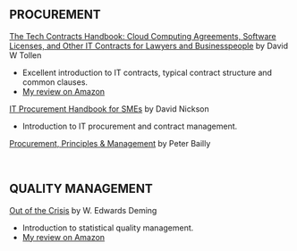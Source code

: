 <HTML>
   <HEAD>
   </HEAD>
   <BODY>
     <H2>PROCUREMENT</H2>
     <a href="https://www.amazon.fr/Tech-Contracts-Handbook-Agreements-Businesspeople/dp/1634251784">The Tech Contracts Handbook: Cloud Computing Agreements, Software Licenses, and Other IT Contracts for Lawyers and Businesspeople</a> by David W Tollen
      <UL>
         <LI>Excellent introduction to IT contracts, typical contract structure and common clauses.</LI>
         <LI><a href="https://www.amazon.fr/review/R2USGTO1C9KBRC/ref=cm_cr_srp_d_rdp_perm?ie=UTF8">My review on Amazon</a></LI>
      </UL>
      <a href="https://www.amazon.fr/Procurement-Handbook-SMEs-David-Nickson/dp/178017019X/">IT Procurement Handbook for SMEs</a> by David Nickson
      <UL>
         <LI>Introduction to IT procurement and contract management.</LI>
      </UL>
      <a href="https://www.amazon.fr/Procurement-Principles-Management-Peter-Baily/dp/1292016019/">Procurement, Principles & Management</a> by Peter Bailly
      <UL>
      </UL>
      <BR/>
      <H2>QUALITY MANAGEMENT</H2>
      <a href="https://www.amazon.fr/Out-Crisis-W-Edwards-Deming/dp/0262541157/">Out of the Crisis</a> by W. Edwards Deming
      <UL>
         <LI>Introduction to statistical quality management.</LI>
         <LI><a href="https://www.amazon.fr/review/R18LHN9RU8SSVG/ref=cm_cr_srp_d_rdp_perm?ie=UTF8">My review on Amazon</a></LI>
      </UL>
  </BODY>
<HTML>



